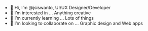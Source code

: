 - 👋 Hi, I’m @jsiswanto, UI/UX Designer/Developer
- 👀 I’m interested in ... Anything creative
- 🌱 I’m currently learning ... Lots of things
- 💞️ I’m looking to collaborate on ... Graphic design and Web apps
